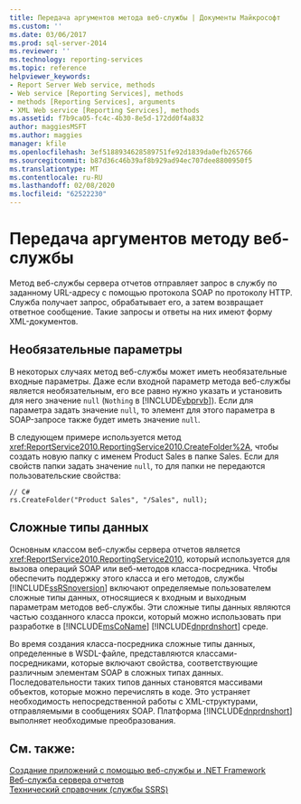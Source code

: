 ```yaml
---
title: Передача аргументов метода веб-службы | Документы Майкрософт
ms.custom: ''
ms.date: 03/06/2017
ms.prod: sql-server-2014
ms.reviewer: ''
ms.technology: reporting-services
ms.topic: reference
helpviewer_keywords:
- Report Server Web service, methods
- Web service [Reporting Services], methods
- methods [Reporting Services], arguments
- XML Web service [Reporting Services], methods
ms.assetid: f7b9ca05-fc4c-4b30-8e5d-172dd0f4a832
author: maggiesMSFT
ms.author: maggies
manager: kfile
ms.openlocfilehash: 3ef5188934628589751fe92d1839da0efb265766
ms.sourcegitcommit: b87d36c46b39af8b929ad94ec707dee8800950f5
ms.translationtype: MT
ms.contentlocale: ru-RU
ms.lasthandoff: 02/08/2020
ms.locfileid: "62522230"
---
```

# <a name="supplying-web-service-method-arguments"></a>Передача аргументов методу веб-службы
  Метод веб-службы сервера отчетов отправляет запрос в службу по заданному URL-адресу с помощью протокола SOAP по протоколу HTTP. Служба получает запрос, обрабатывает его, а затем возвращает ответное сообщение. Такие запросы и ответы на них имеют форму XML-документов.  
  
## <a name="optional-parameters"></a>Необязательные параметры  
 В некоторых случаях метод веб-службы может иметь необязательные входные параметры. Даже если входной параметр метода веб-службы является необязательным, его все равно нужно указать и установить для него значение `null` (`Nothing` в [!INCLUDE[vbprvb](../../../includes/vbprvb-md.md)]). Если для параметра задать значение `null`, то элемент для этого параметра в SOAP-запросе также будет иметь значение `null`.  
  
 В следующем примере используется метод <xref:ReportService2010.ReportingService2010.CreateFolder%2A>, чтобы создать новую папку с именем Product Sales в папке Sales. Если для свойств папки задать значение `null`, то для папки не передаются пользовательские свойства:  
  
```  
// C#  
rs.CreateFolder("Product Sales", "/Sales", null);  
```  
  
## <a name="complex-data-types"></a>Сложные типы данных  
 Основным классом веб-службы сервера отчетов является <xref:ReportService2010.ReportingService2010>, который используется для вызова операций SOAP или веб-методов класса-посредника. Чтобы обеспечить поддержку этого класса и его методов, службы [!INCLUDE[ssRSnoversion](../../../includes/ssrsnoversion-md.md)] включают определяемые пользователем сложные типы данных, относящиеся к входным и выходным параметрам методов веб-службы. Эти сложные типы данных являются частью созданного класса прокси, который можно использовать при разработке в [!INCLUDE[msCoName](../../../includes/msconame-md.md)] [!INCLUDE[dnprdnshort](../../../includes/dnprdnshort-md.md)] среде.  
  
 Во время создания класса-посредника сложные типы данных, определенные в WSDL-файле, представляются классами-посредниками, которые включают свойства, соответствующие различным элементам SOAP в сложных типах данных. Последовательности таких типов данных становятся массивами объектов, которые можно перечислять в коде. Это устраняет необходимость непосредственной работы с XML-структурами, отправляемыми в сообщениях SOAP. Платформа [!INCLUDE[dnprdnshort](../../../includes/dnprdnshort-md.md)] выполняет необходимые преобразования.  
  
## <a name="see-also"></a>См. также:  
 [Создание приложений с помощью веб-службы и .NET Framework](building-applications-using-the-web-service-and-the-net-framework.md)   
 [Веб-служба сервера отчетов](../report-server-web-service.md)   
 [Технический справочник (службы SSRS)](../../technical-reference-ssrs.md)  
  
  
